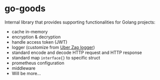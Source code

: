 # go-goods
Internal library that provides supporting functionalities for Golang projects:

- cache in-memory
- encryption & decryption
- handle access token (JWT)
- logger (customize from [Uber Zap logger](https://github.com/uber-go/zap))
- standard encode and decode HTTP request and HTTP response
- standard map `interface{}` to specific struct 
- prometheus configuration
- middleware 
- Will be more... 
